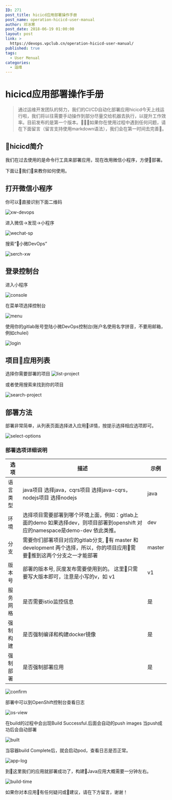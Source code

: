 ```yaml
---
ID: 271
post_title: hicicd应用部署操作手册
post_name: operation-hicicd-user-manual
author: 邓冰寒
post_date: 2018-06-19 01:00:00
layout: post
link: >
  https://devops.vpclub.cn/operation-hicicd-user-manual/
published: true
tags:
  - User Menual
categories:
  - 运维
---
```

# hicicd应用部署操作手册

>通过运维开发团队的努力，我们的CI/CD自动化部署应用hicicd今天上线运行啦，我们将以往需要手动操作到部分尽量交给机器去执行，以提升工作效率。目前发布的是第一个版本。如果你在使用过程中遇到任何问题，请在下面留言（留言支持使用markdown语法），我们会在第一时间去完善。

## hicicd简介

我们在过去使用的是命令行工具来部署应用，现在改用微信小程序，方便部署。

下面让我们来教你如何使用。

## 打开微信小程序

你可以直接识别下面二维码

![xw-devops](/images/operation-hicicd-user-manual/xw-devops-qrcode.jpg)

进入微信->发现->小程序

![wechat-sp](/images/operation-hicicd-user-manual/wechat-sp.png)

搜索“小微DevOps”

![serch-xw](/images/operation-hicicd-user-manual/search-xw.png)

## 登录控制台

进入小程序

![console](/images/operation-hicicd-user-manual/xw-home.png)

在菜单项选择控制台

![menu](/images/operation-hicicd-user-manual/xw-menu.png)

使用你的gitlab账号登陆小微DevOps控制台(账户名使用名字拼音，不要用邮箱，例如chulei)

![login](/images/operation-hicicd-user-manual/login.png)

## 项目应用列表

选择你需要部署的项目
![list-project](/images/operation-hicicd-user-manual/project-list.png)

或者使用搜索来找到你的项目

![search-project](/images/operation-hicicd-user-manual/search.png)

## 部署方法

部署非常简单，从列表页面选择进入应用详情，按提示选择相应选项即可。

![select-options](/images/operation-hicicd-user-manual/project-details.png)

### 部署选项详细说明

| 选项       | 描述     | 示例       |
|------------|----------|------------|
|语言类型|java项目 选择java，cqrs项目 选择java-cqrs，nodejs项目 选择nodejs| java |
|环境| 选择项目需要部署到哪个环境上面，例如：gitlab上面的demo 如果选择dev，则项目部署到openshift 对应的namespace是demo-dev 依此类推。| dev |
| 分支| 需要你们部署项目对应的gitlab分支, 有 master 和 development 两个选择，所以，你的项目应用需要推到这两个分支之一才能部署 | master |
|版本号 | 部署的版本号, 灰度发布需要使用到的。 这里只需要写大版本即可，注意是小写的v，如 v1 | v1 |
|服务网格| 是否需要istio监控信息 | 是 |
|强制构建| 是否强制编译和构建docker镜像|是|
|强制部署| 是否强制部署应用 | 是 |

![confirm](/images/operation-hicicd-user-manual/confirm-deployment.png)

部署中可以到OpenShift控制台查看日志

![os-view](/images/operation-hicicd-user-manual/start-build.png)

在build的过程中会出现Build Successful.后面会自动的push  images  当push成功后会自动部署

![built](/images/operation-hicicd-user-manual/build-success.png)

当容器build Complete后，就会启动pod，查看日志是否正常。

![app-log](/images/operation-hicicd-user-manual/app-log.png)

到这里我们的应用就部署成功了，构建Java应用大概需要一分钟左右。

![build-time](/images/operation-hicicd-user-manual/build-result.png)

如果你对本应用有任何疑问或建议，请在下方留言，谢谢！